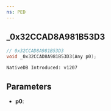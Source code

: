```yaml
---
ns: PED
---
```

## _0x32CCAD8A981B53D3

```c
// 0x32CCAD8A981B53D3
void _0x32CCAD8A981B53D3(Any p0);
```

```
NativeDB Introduced: v1207
```

## Parameters
* **p0**:
